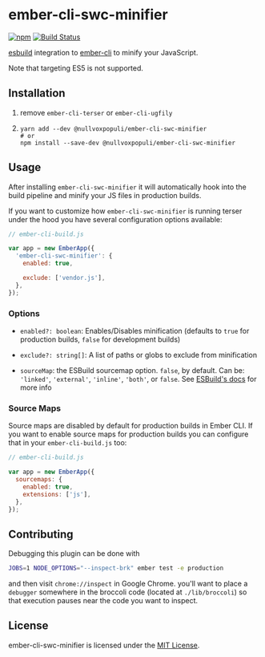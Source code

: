 
ember-cli-swc-minifier
==============================================================================

[![npm](https://img.shields.io/npm/v/ember-cli-swc-minifier.svg)](https://www.npmjs.com/package/ember-cli-swc-minifier)
[![Build Status](https://github.com/nullvoxpopuli/ember-cli-swc-minifier/workflows/CI/badge.svg)](https://github.com/nullvoxpopuli/ember-cli-swc-minifier/actions?query=workflow%3ACI)

[esbuild](https://esbuild.github.io) integration to
[ember-cli](http://cli.emberjs.com/) to minify your JavaScript.

Note that targeting ES5 is not supported.

Installation
------------------------------------------------------------------------------

1. remove `ember-cli-terser` or `ember-cli-ugfily`
2.
    ```
    yarn add --dev @nullvoxpopuli/ember-cli-swc-minifier
    # or
    npm install --save-dev @nullvoxpopuli/ember-cli-swc-minifier
    ```

Usage
------------------------------------------------------------------------------

After installing `ember-cli-swc-minifier` it will automatically hook into the build
pipeline and minify your JS files in production builds.

If you want to customize how `ember-cli-swc-minifier` is running terser under the
hood you have several configuration options available:

```js
// ember-cli-build.js

var app = new EmberApp({
  'ember-cli-swc-minifier': {
    enabled: true,

    exclude: ['vendor.js'],
  },
});
```


### Options

- `enabled?: boolean`: Enables/Disables minification (defaults to `true` for
  production builds, `false` for development builds)

- `exclude?: string[]`: A list of paths or globs to exclude from minification

- `sourceMap`: the ESBuild sourcemap option. `false`, by default. Can be: `'linked'`, `'external'`, `'inline'`, `'both'`, or `false`. See [ESBuild's docs](https://esbuild.github.io/api/#sourcemap) for more info

### Source Maps

Source maps are disabled by default for production builds in Ember CLI. If you
want to enable source maps for production builds you can configure that in your
`ember-cli-build.js` too:

```js
// ember-cli-build.js

var app = new EmberApp({
  sourcemaps: {
    enabled: true,
    extensions: ['js'],
  },
});
```

Contributing
------------------------------------------------------------------------------

Debugging this plugin can be done with
```bash
JOBS=1 NODE_OPTIONS="--inspect-brk" ember test -e production
```
and then visit `chrome://inspect` in Google Chrome.
you'll want to place a `debugger` somewhere in the broccoli code
(located at `./lib/broccoli`) so that execution pauses near the code you want
to inspect.


License
------------------------------------------------------------------------------
ember-cli-swc-minifier is licensed under the [MIT License](LICENSE.md).
